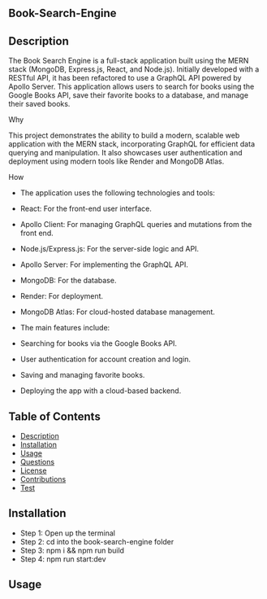 ## Book-Search-Engine

## Description

The Book Search Engine is a full-stack application built using the MERN stack (MongoDB, Express.js, React, and Node.js). Initially developed with a RESTful API, it has been refactored to use a GraphQL API powered by Apollo Server. This application allows users to search for books using the Google Books API, save their favorite books to a database, and manage their saved books.

Why

This project demonstrates the ability to build a modern, scalable web application with the MERN stack, incorporating GraphQL for efficient data querying and manipulation. It also showcases user authentication and deployment using modern tools like Render and MongoDB Atlas.

How

- The application uses the following technologies and tools:

- React: For the front-end user interface.

- Apollo Client: For managing GraphQL queries and mutations from the front end.

- Node.js/Express.js: For the server-side logic and API.

- Apollo Server: For implementing the GraphQL API.

- MongoDB: For the database.

- Render: For deployment.

- MongoDB Atlas: For cloud-hosted database management.

- The main features include:

- Searching for books via the Google Books API.

- User authentication for account creation and login.

- Saving and managing favorite books.

- Deploying the app with a cloud-based backend.

## Table of Contents
- [Description](#description)
- [Installation](#installation)
- [Usage](#usage)
- [Questions](#questions)
- [License](#${license})
- [Contributions](#contribution)
- [Test](#test)

## Installation

- Step 1: Open up the terminal
- Step 2: cd into the book-search-engine folder
- Step 3: npm i && npm run build
- Step 4: npm run start:dev

## Usage

